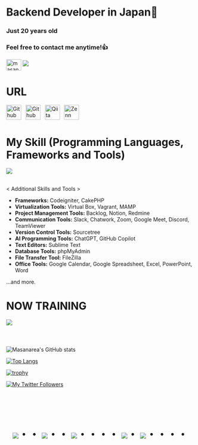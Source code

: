 <head>
  <link rel="stylesheet" href="https://cdnjs.cloudflare.com/ajax/libs/font-awesome/5.15.3/css/all.min.css" />
</head>

# Backend Developer in Japan👋
### Just 20 years old 
### Feel free to contact me anytime!👍
  <a href="https://twitter.com/Masa36940064" target="blank"><img align="center" src="https://raw.githubusercontent.com/rahuldkjain/github-profile-readme-generator/master/src/images/icons/Social/twitter.svg" alt="masanarea" height="30" width="40" /></a>
  <a href="mailto:masa.php.engineer@gmail.com"><img src="https://img.shields.io/badge/Gmail-d14836?style=flat-square&logo=Gmail&logoColor=white&link=masa.php.engineer@gmail.com"/></a>




# URL

<p align="left">
    <a href="https://github.com/Masanarea"><img src="https://github.githubassets.com/images/modules/logos_page/GitHub-Mark.png" alt="Github" width="40" height="40"/></a> &nbsp; 
    <a href="https://lapras.com/public/ZBNQKPT"><img src="https://encrypted-tbn0.gstatic.com/images?q=tbn:ANd9GcQbCrvDynO8uo0drVx5SyyE5XsiTZrPrIG1tSOIdUvqXg&s" alt="Github" width="40" height="40"/></a> &nbsp; 
    <a href="https://qiita.com/Masanarea_qiita/items/2e1616e4e18f6c8ee26d"><img src="https://cdn.qiita.com/assets/public/push_notification/image-qiitan-572179a3bbde375850422ea48b2b6272.png" alt="Qiita" width="40" height="40"/></a> &nbsp; 
    <a href="https://zenn.dev/masanarea777"><img src="https://pbs.twimg.com/profile_images/1192775453498494977/pb8Shc8G_400x400.jpg" alt="Zenn" width="40" height="40"/></a> 
</p>



<!-- 横長の棒線 -->
# 
### 


# My Skill (Programming Languages, Frameworks and Tools)
<p align="left">
<img src="https://skillicons.dev/icons?i=html,css,js,php,laravel,vue,jquery,sass,figma,mysql,git,github,docker,vscode,discord" /> <br /><br />

< Additional Skills and Tools >

- **Frameworks:** Codeigniter, CakePHP
- **Virtualization Tools:** Virtual Box, Vagrant, MAMP
- **Project Management Tools:** Backlog, Notion, Redmine
- **Communication Tools:** Slack, Chatwork, Zoom, Google Meet, Discord, TeamViewer
- **Version Control Tools:** Sourcetree
- **AI Programming Tools:** ChatGPT, GitHub Copilot 
- **Text Editors:** Sublime Text
- **Database Tools:** phpMyAdmin
- **File Transfer Tool:** FileZilla
- **Office Tools:** Google Calendar, Google Spreadsheet, Excel, PowerPoint, Word

...and more.
</p>

<!-- 横長の棒線 -->
# 
### 

# NOW TRAINING

<img src="https://skillicons.dev/icons?i=typescript,react,next,laravel,mysql,docker,github,vscode" /> <br /><br />

# 
### 

![Masanarea's GitHub stats](https://github-readme-stats.vercel.app/api?username=Masanarea&show_icons=true&theme=vue-dark)

[![Top Langs](https://github-readme-stats.vercel.app/api/top-langs/?username=Masanarea&layout=compact&theme=vue-dark)](https://github.com/anuraghazra/github-readme-stats)

[![trophy](https://github-profile-trophy.vercel.app/?username=Masanarea&theme=discord)](https://github.com/ryo-ma/github-profile-trophy)

[![My Twitter Followers](https://badgen.net/twitter/follow/Masa36940064)](https://twitter.com/Masa36940064)


<!-- --------------------------------- :) ---------------------------------- -->

<br><br><br>

<div align="center">
    <h1>
        <img src="https://user-images.githubusercontent.com/44926913/175852850-3fb6c715-1856-41ff-8c1f-94ce3b03b458.gif">・・
        <img src="https://user-images.githubusercontent.com/44926913/175853109-f8850656-6704-4a8a-bee6-9aca154d929b.gif">・・
        <img src="https://user-images.githubusercontent.com/44926913/175853154-5449d974-975e-44a6-ab84-a86031265e40.gif">・・・・
        <img src="https://user-images.githubusercontent.com/44926913/175853109-f8850656-6704-4a8a-bee6-9aca154d929b.gif">・
        <img src="https://user-images.githubusercontent.com/44926913/175853154-5449d974-975e-44a6-ab84-a86031265e40.gif">・・・・
    </h1>
  </div>
<br><br><br>
